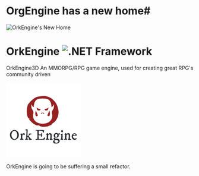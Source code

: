 # OrgEngine has a new home#
![OrkEngine's New Home](https://github.com/OrkEngine/OrkEngine3D)
# OrkEngine ![.NET Framework](https://github.com/jwoff78/OrkEngine/workflows/.NET%20Framework/badge.svg)
OrkEngine3D An MMORPG/RPG game engine, used for creating great RPG's community driven

![OrkEngineLogo](https://github.com/jwoff78/OrkEngine/blob/master/ork%20engine.png)

OrkEngine is going to be suffering a small refactor.
